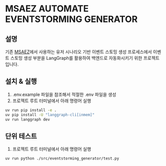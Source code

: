 # MSAEZ AUTOMATE EVENTSTORMING GENERATOR
## 설명
기존 [MSAEZ](https://github.com/msa-ez/platform)에서 사용하는 유저 시나리오 기반 이벤트 스토밍 생성 프로세스에서 이벤트 스토밍 생성 부분을 LangGraph를 활용하여 백엔드로 자동화시키기 위한 프로젝트입니다.

## 설치 & 실행
1. .env.example 파일을 참조해서 적절한 .env 파일을 생성
2. 프로젝트 루트 터미널에서 아래 명령어 실행
```bash
uv run pip install -e .
uv pip install -U "langgraph-cli[inmem]"
uv run langgraph dev
```

## 단위 테스트
1. 프로젝트 루트 터미널에서 아래 명령어 실행
```bash
uv run python ./src/eventstorming_generator/test.py
```
